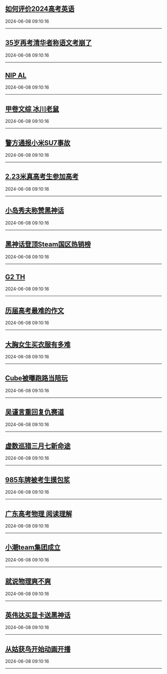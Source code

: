 ## [如何评价2024高考英语](https://search.bilibili.com/all?vt=36849326&keyword=%E5%A6%82%E4%BD%95%E8%AF%84%E4%BB%B72024%E9%AB%98%E8%80%83%E8%8B%B1%E8%AF%AD&order=click)

2024-06-08 09:10:16

---
## [35岁再考清华者称语文考崩了](https://search.bilibili.com/all?vt=36849326&keyword=35%E5%B2%81%E5%86%8D%E8%80%83%E6%B8%85%E5%8D%8E%E8%80%85%E7%A7%B0%E8%AF%AD%E6%96%87%E8%80%83%E5%B4%A9%E4%BA%86&order=click)

2024-06-08 09:10:16

---
## [NIP AL](https://search.bilibili.com/all?vt=36849326&keyword=NIP+AL&order=click)

2024-06-08 09:10:16

---
## [甲卷文综 冰川老鼠](https://search.bilibili.com/all?vt=36849326&keyword=%E7%94%B2%E5%8D%B7%E6%96%87%E7%BB%BC+%E5%86%B0%E5%B7%9D%E8%80%81%E9%BC%A0&order=click)

2024-06-08 09:10:16

---
## [警方通报小米SU7事故](https://search.bilibili.com/all?vt=36849326&keyword=%E8%AD%A6%E6%96%B9%E9%80%9A%E6%8A%A5%E5%B0%8F%E7%B1%B3SU7%E4%BA%8B%E6%95%85&order=click)

2024-06-08 09:10:16

---
## [2.23米真高考生参加高考](https://search.bilibili.com/all?vt=36849326&keyword=2.23%E7%B1%B3%E7%9C%9F%E9%AB%98%E8%80%83%E7%94%9F%E5%8F%82%E5%8A%A0%E9%AB%98%E8%80%83&order=click)

2024-06-08 09:10:16

---
## [小岛秀夫称赞黑神话](https://search.bilibili.com/all?vt=36849326&keyword=%E5%B0%8F%E5%B2%9B%E7%A7%80%E5%A4%AB%E7%A7%B0%E8%B5%9E%E9%BB%91%E7%A5%9E%E8%AF%9D&order=click)

2024-06-08 09:10:16

---
## [黑神话登顶Steam国区热销榜](https://search.bilibili.com/all?vt=36849326&keyword=%E9%BB%91%E7%A5%9E%E8%AF%9D%E7%99%BB%E9%A1%B6Steam%E5%9B%BD%E5%8C%BA%E7%83%AD%E9%94%80%E6%A6%9C&order=click)

2024-06-08 09:10:16

---
## [G2 TH](https://search.bilibili.com/all?vt=36849326&keyword=G2+TH&order=click)

2024-06-08 09:10:16

---
## [历届高考最难的作文](https://search.bilibili.com/all?vt=36849326&keyword=%E5%8E%86%E5%B1%8A%E9%AB%98%E8%80%83%E6%9C%80%E9%9A%BE%E7%9A%84%E4%BD%9C%E6%96%87&order=click)

2024-06-08 09:10:16

---
## [大胸女生买衣服有多难](https://search.bilibili.com/all?vt=36849326&keyword=%E5%A4%A7%E8%83%B8%E5%A5%B3%E7%94%9F%E4%B9%B0%E8%A1%A3%E6%9C%8D%E6%9C%89%E5%A4%9A%E9%9A%BE&order=click)

2024-06-08 09:10:16

---
## [Cube被曝跑路当陪玩](https://search.bilibili.com/all?vt=36849326&keyword=Cube%E8%A2%AB%E6%9B%9D%E8%B7%91%E8%B7%AF%E5%BD%93%E9%99%AA%E7%8E%A9&order=click)

2024-06-08 09:10:16

---
## [吴谨言重回复仇赛道](https://search.bilibili.com/all?vt=36849326&keyword=%E5%90%B4%E8%B0%A8%E8%A8%80%E9%87%8D%E5%9B%9E%E5%A4%8D%E4%BB%87%E8%B5%9B%E9%81%93&order=click)

2024-06-08 09:10:16

---
## [虚数巡猎三月七新命途](https://search.bilibili.com/all?vt=36849326&keyword=%E8%99%9A%E6%95%B0%E5%B7%A1%E7%8C%8E%E4%B8%89%E6%9C%88%E4%B8%83%E6%96%B0%E5%91%BD%E9%80%94&order=click)

2024-06-08 09:10:16

---
## [985车牌被考生摸包浆](https://search.bilibili.com/all?vt=36849326&keyword=985%E8%BD%A6%E7%89%8C%E8%A2%AB%E8%80%83%E7%94%9F%E6%91%B8%E5%8C%85%E6%B5%86&order=click)

2024-06-08 09:10:16

---
## [广东高考物理 阅读理解](https://search.bilibili.com/all?vt=36849326&keyword=%E5%B9%BF%E4%B8%9C%E9%AB%98%E8%80%83%E7%89%A9%E7%90%86+%E9%98%85%E8%AF%BB%E7%90%86%E8%A7%A3&order=click)

2024-06-08 09:10:16

---
## [小潮team集团成立](https://search.bilibili.com/all?vt=36849326&keyword=%E5%B0%8F%E6%BD%AEteam%E9%9B%86%E5%9B%A2%E6%88%90%E7%AB%8B&order=click)

2024-06-08 09:10:16

---
## [就说物理爽不爽](https://search.bilibili.com/all?vt=36849326&keyword=%E5%B0%B1%E8%AF%B4%E7%89%A9%E7%90%86%E7%88%BD%E4%B8%8D%E7%88%BD&order=click)

2024-06-08 09:10:16

---
## [英伟达买显卡送黑神话](https://search.bilibili.com/all?vt=36849326&keyword=%E8%8B%B1%E4%BC%9F%E8%BE%BE%E4%B9%B0%E6%98%BE%E5%8D%A1%E9%80%81%E9%BB%91%E7%A5%9E%E8%AF%9D&order=click)

2024-06-08 09:10:16

---
## [从姑获鸟开始动画开播](https://search.bilibili.com/all?vt=36849326&keyword=%E4%BB%8E%E5%A7%91%E8%8E%B7%E9%B8%9F%E5%BC%80%E5%A7%8B%E5%8A%A8%E7%94%BB%E5%BC%80%E6%92%AD&order=click)

2024-06-08 09:10:16

---
